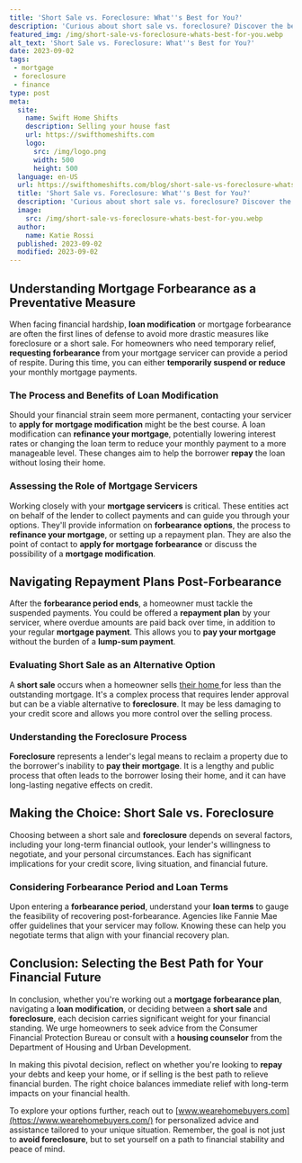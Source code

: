 ```yaml
---
title: 'Short Sale vs. Foreclosure: What''s Best for You?'
description: 'Curious about short sale vs. foreclosure? Discover the best option for you in this informative guide. Compare benefits and make an informed decision.'
featured_img: /img/short-sale-vs-foreclosure-whats-best-for-you.webp
alt_text: 'Short Sale vs. Foreclosure: What''s Best for You?'
date: 2023-09-02
tags:
 - mortgage
 - foreclosure
 - finance
type: post
meta:
  site:
    name: Swift Home Shifts
    description: Selling your house fast
    url: https://swifthomeshifts.com
    logo:
      src: /img/logo.png
      width: 500
      height: 500
  language: en-US
  url: https://swifthomeshifts.com/blog/short-sale-vs-foreclosure-whats-best-for-you
  title: 'Short Sale vs. Foreclosure: What''s Best for You?'
  description: 'Curious about short sale vs. foreclosure? Discover the best option for you in this informative guide. Compare benefits and make an informed decision.'
  image:
    src: /img/short-sale-vs-foreclosure-whats-best-for-you.webp
  author:
    name: Katie Rossi
  published: 2023-09-02
  modified: 2023-09-02
---
```



## Understanding Mortgage Forbearance as a Preventative Measure

When facing financial hardship, **loan modification** or mortgage forbearance are often the first lines of defense to avoid more drastic measures like foreclosure or a short sale. For homeowners who need temporary relief, **requesting forbearance** from your mortgage servicer can provide a period of respite. During this time, you can either **temporarily suspend or reduce** your monthly mortgage payments.

### The Process and Benefits of Loan Modification

Should your financial strain seem more permanent, contacting your servicer to **apply for mortgage modification** might be the best course. A loan modification can **refinance your mortgage**, potentially lowering interest rates or changing the loan term to reduce your monthly payment to a more manageable level. These changes aim to help the borrower **repay** the loan without losing their home.

### Assessing the Role of Mortgage Servicers

Working closely with your **mortgage servicers** is critical. These entities act on behalf of the lender to collect payments and can guide you through your options. They'll provide information on **forbearance options**, the process to **refinance your mortgage**, or setting up a repayment plan. They are also the point of contact to **apply for mortgage forbearance** or discuss the possibility of a **mortgage modification**.

## Navigating Repayment Plans Post-Forbearance

After the **forbearance period ends**, a homeowner must tackle the suspended payments. You could be offered a **repayment plan** by your servicer, where overdue amounts are paid back over time, in addition to your regular **mortgage payment**. This allows you to **pay your mortgage** without the burden of a **lump-sum payment**.

### Evaluating Short Sale as an Alternative Option

A **short sale** occurs when a homeowner sells [their   home  ](https://swifthomeshifts.com/blog/impact-of-missed-payments-on-your-credit-score)for less than the outstanding mortgage. It's a complex process that requires lender approval but can be a viable alternative to **foreclosure**. It may be less damaging to your credit score and allows you more control over the selling process.

### Understanding the Foreclosure Process

**Foreclosure** represents a lender's legal means to reclaim a property due to the borrower's inability to **pay their mortgage**. It is a lengthy and public process that often leads to the borrower losing their home, and it can have long-lasting negative effects on credit.

## Making the Choice: Short Sale vs. Foreclosure

Choosing between a short sale and **foreclosure** depends on several factors, including your long-term financial outlook, your lender's willingness to negotiate, and your personal circumstances. Each has significant implications for your credit score, living situation, and financial future.

### Considering Forbearance Period and Loan Terms
Upon entering a **forbearance period**, understand your **loan terms** to gauge the feasibility of recovering post-forbearance. Agencies like Fannie Mae offer guidelines that your servicer may follow. Knowing these can help you negotiate terms that align with your financial recovery plan.

## Conclusion: Selecting the Best Path for Your Financial Future

In conclusion, whether you're working out a **mortgage forbearance plan**, navigating a **loan modification**, or deciding between a **short sale** and **foreclosure**, each decision carries significant weight for your financial standing. We urge homeowners to seek advice from the Consumer Financial Protection Bureau or consult with a **housing counselor** from the Department of Housing and Urban Development.

In making this pivotal decision, reflect on whether you're looking to **repay** your debts and keep your home, or if selling is the best path to relieve financial burden. The right choice balances immediate relief with long-term impacts on your financial health.

To explore your options further, reach out to [www.wearehomebuyers.com](https://www.wearehomebuyers.com/) for personalized advice and assistance tailored to your unique situation. Remember, the goal is not just to **avoid foreclosure**, but to set yourself on a path to financial stability and peace of mind.